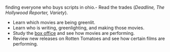 finding everyone who buys scripts in ohio.- Read the trades (_Deadline, The Hollywood Reporter, Variety_). 
- Learn which movies are being greenlit. 
- Learn who is writing, greenlighting, and making those movies.  
- Study the [box office](https://www.boxofficemojo.com/) and see how movies are performing.
- Review new releases on Rotten Tomatoes and see how certain films are performing.
